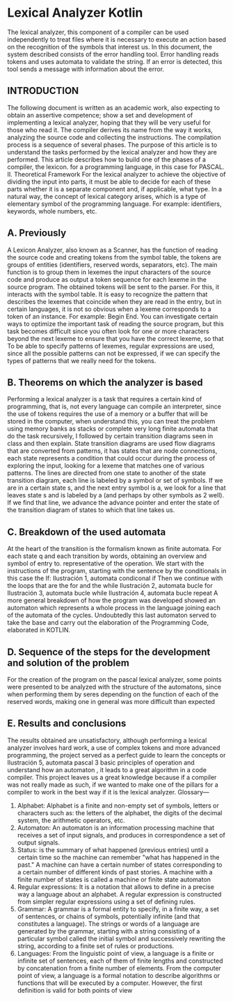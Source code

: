 # Lexical Analyzer Kotlin
The lexical analyzer, this component of a compiler can be used independently to treat files where it is necessary to execute an action based on the recognition of the symbols that interest us. In this document, the system described consists of the error handling tool. Error handling reads tokens and uses automata to validate the string. If an error is detected, this tool sends a message with information about the error.

##  INTRODUCTION

The following document is written as an academic work, also expecting to obtain an assertive competence; show a set and development of implementing a lexical analyzer, hoping that they will be very useful for those who read it.
The compiler derives its name from the way it works, analyzing the source code and collecting the instructions. The compilation process is a sequence of several phases. The purpose of this article is to understand the tasks performed by the lexical analyzer and how they are performed. This article describes how to build one of the phases of a compiler, the lexicon. for a programming language, in this case for PASCAL.
II. Theoretical Framework
For the lexical analyzer to achieve the objective of dividing the input into parts, it must be able to decide for each of these parts whether it is a separate component and, if applicable, what type. In a natural way, the concept of lexical category arises, which is a type of elementary symbol of the programming language. For example: identifiers, keywords, whole numbers, etc.

## A. Previously
A Lexicon Analyzer, also known as a Scanner, has the function of reading the source code and creating tokens from the symbol table, the tokens are groups of entities (identifiers, reserved words, separators, etc). The main function is to group them in lexemes the input characters of the source code and produce as output a token sequence for each lexeme in the source program. The obtained tokens will be sent to the parser. For this, it interacts with the symbol table. It is easy to recognize the pattern that describes the lexemes that coincide when they are read in the entry, but in certain languages, it is not so obvious when a lexeme corresponds to a token of an instance. For example:
Begin <is the reserved word to start a program in pascal> End. <Is the way how the reserved word end ends a sentence in pascal>
You can investigate certain ways to optimize the important task of reading the source program, but this task becomes difficult since you often look for one or more characters beyond the next lexeme to ensure that you have the correct lexeme, so that To be able to specify patterns of lexemes, regular expressions are used, since all the possible patterns can not be expressed, if we can specify the types of patterns that we really need for the tokens.
## B. Theorems on which the analyzer is based
Performing a lexical analyzer is a task that requires a certain kind of programming, that is, not every language can compile an interpreter, since the use of tokens requires the use of a memory or a buffer that will be stored in the computer, when understand this, you can treat the problem using memory banks as stacks or complete very long finite automata that do the task recursively, I followed by certain transition diagrams seen in class and then explain.
State transition diagrams are used flow diagrams that are converted from patterns, it has states that are node connections, each state represents a condition that could occur during the process of exploring the input, looking for a lexeme that matches one of various patterns.
The lines are directed from one state to another of the state transition diagram, each line is labeled by a symbol or set of symbols.
If we are in a certain state s, and the next entry symbol is a, we look for a line that leaves state s and is labeled by a (and perhaps by other symbols as
2 well). If we find that line, we advance the advance pointer and enter the state of the transition diagram of states to which that line takes us.
## C. Breakdown of the used automata
At the heart of the transition is the formalism known as finite automata. For each state q and each transition by words, obtaining an overview and symbol of entry to. representative of the operation. We start with the instructions of the program, starting with the sentence by the conditionals in this case the If:
Ilustración 1, automata condiconal if
Then we continue with the loops that are the for and the while
Ilustración 2, automata bucle for
Ilustración 3, automata bucle while
Ilustración 4, automata bucle repeat
A more general breakdown of how the program was developed showed an automaton which represents a whole process in the language joining each of the automata of the cycles.
Undoubtedly this last automaton served to take the base and carry out the elaboration of the Programming Code, elaborated in KOTLIN.
## D. Sequence of the steps for the development and solution of the problem
For the creation of the program on the pascal lexical analyzer, some points were presented to be analyzed with the structure of the automatons, since when performing them by seres depending on the function of each of the reserved words, making one in general was more difficult than expected
## E. Results and conclusions
The results obtained are unsatisfactory, although performing a lexical analyzer involves hard work, a use of complex tokens and more advanced programming, the project served as a perfect guide to learn the concepts or
Ilustración 5, automata pascal 3 basic principles of operation and understand how an automaton , it leads to a great algorithm in a code compiler.
This project leaves us a great knowledge because if a compiler was not really made as such, if we wanted to make one of the pillars for a compiler to work in the best way if it is the lexical analyzer.
Glossary—
1. Alphabet: Alphabet is a finite and non-empty set of symbols, letters or characters such as: the letters of the alphabet, the digits of the decimal system, the arithmetic operators, etc.
2. Automaton: An automaton is an information processing machine that receives a set of input signals, and produces in correspondence a set of output signals.
3. Status: is the summary of what happened (previous entries) until a certain time so the machine can remember "what has happened in the past." A machine can have a certain number of states corresponding to a certain number of different kinds of past stories. A machine with a finite number of states is called a machine or finite state automaton
4. Regular expressions: It is a notation that allows to define in a precise way a language about an alphabet. A regular expression is constructed from simpler regular expressions using a set of defining rules.
5. Grammar: A grammar is a formal entity to specify, in a finite way, a set of sentences, or chains of symbols, potentially infinite (and that constitutes a language). The strings or words of a language are generated by the grammar, starting with a string consisting of a particular symbol called the initial symbol and successively rewriting the string, according to a finite set of rules or productions.
6. Languages: From the linguistic point of view, a language is a finite or infinite set of sentences, each of them of finite lengths and constructed by concatenation from a finite number of elements. From the computer point of view, a language is a formal notation to describe algorithms or functions that will be executed by a computer. However, the first definition is valid for both points of view
